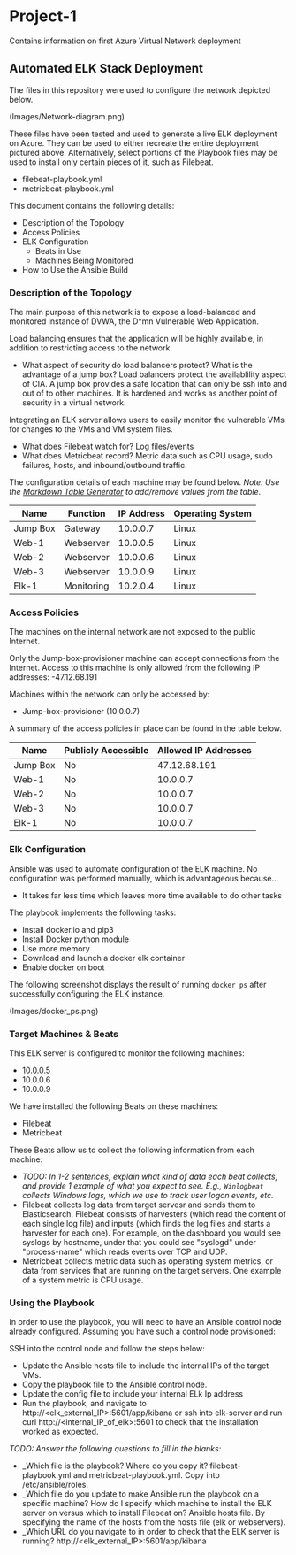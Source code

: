 # Project-1
Contains information on first Azure Virtual Network deployment
## Automated ELK Stack Deployment

The files in this repository were used to configure the network depicted below.

(Images/Network-diagram.png)

These files have been tested and used to generate a live ELK deployment on Azure. They can be used to either recreate the entire deployment pictured above. Alternatively, select portions of the Playbook files may be used to install only certain pieces of it, such as Filebeat.

  - filebeat-playbook.yml
  - metricbeat-playbook.yml

This document contains the following details:
- Description of the Topology
- Access Policies
- ELK Configuration
  - Beats in Use
  - Machines Being Monitored
- How to Use the Ansible Build


### Description of the Topology

The main purpose of this network is to expose a load-balanced and monitored instance of DVWA, the D*mn Vulnerable Web Application.

Load balancing ensures that the application will be highly available, in addition to restricting access to the network.
- What aspect of security do load balancers protect? What is the advantage of a jump box? Load balancers protect the availablility aspect of CIA. A jump box provides a safe location that can only be ssh into and out of to other machines. It is hardened and works as another point of security in a virtual network.

Integrating an ELK server allows users to easily monitor the vulnerable VMs for changes to the VMs and VM system files.
- What does Filebeat watch for? Log files/events
- What does Metricbeat record? Metric data such as CPU usage, sudo failures, hosts, and inbound/outbound traffic.

The configuration details of each machine may be found below.
_Note: Use the [Markdown Table Generator](https://www.tablesgenerator.com/markdown_tables) to add/remove values from the table_.

| Name     | Function | IP Address | Operating System |
|----------|----------|------------|------------------|
| Jump Box | Gateway  | 10.0.0.7   | Linux            |
| Web-1    | Webserver| 10.0.0.5   | Linux            |
| Web-2    | Webserver| 10.0.0.6   | Linux            |
| Web-3    | Webserver| 10.0.0.9   | Linux            |
| Elk-1    | Monitoring| 10.2.0.4  | Linux            |

### Access Policies

The machines on the internal network are not exposed to the public Internet. 

Only the Jump-box-provisioner machine can accept connections from the Internet. Access to this machine is only allowed from the following IP addresses:
-47.12.68.191

Machines within the network can only be accessed by:
- Jump-box-provisioner (10.0.0.7)

A summary of the access policies in place can be found in the table below.

| Name     | Publicly Accessible | Allowed IP Addresses |
|----------|---------------------|----------------------|
| Jump Box | No                  | 47.12.68.191         |
| Web-1    | No                  | 10.0.0.7             |
| Web-2    | No                  | 10.0.0.7             |
| Web-3    | No                  | 10.0.0.7             |
| Elk-1    | No                  | 10.0.0.7             |

### Elk Configuration

Ansible was used to automate configuration of the ELK machine. No configuration was performed manually, which is advantageous because...
- It takes far less time which leaves more time available to do other tasks

The playbook implements the following tasks:
- Install docker.io and pip3
- Install Docker python module
- Use more memory
- Download and launch a docker elk container
- Enable docker on boot

The following screenshot displays the result of running `docker ps` after successfully configuring the ELK instance.

(Images/docker_ps.png)

### Target Machines & Beats
This ELK server is configured to monitor the following machines:
- 10.0.0.5
- 10.0.0.6
- 10.0.0.9

We have installed the following Beats on these machines:
- Filebeat
- Metricbeat

These Beats allow us to collect the following information from each machine:
- _TODO: In 1-2 sentences, explain what kind of data each beat collects, and provide 1 example of what you expect to see. E.g., `Winlogbeat` collects Windows logs, which we use to track user logon events, etc._
- Filebeat collects log data from target servesr and sends them to Elasticsearch. Filebeat consists of harvesters (which read the content of each single log file) and inputs (which finds the log files and starts a harvester for each one). For example, on the dashboard you would see syslogs by hostname, under that you could see "syslogd" under "process-name" which reads events over TCP and UDP.
- Metricbeat collects metric data such as operating system metrics, or data from services that are running on the target servers. One example of a system metric is CPU usage.

### Using the Playbook
In order to use the playbook, you will need to have an Ansible control node already configured. Assuming you have such a control node provisioned: 

SSH into the control node and follow the steps below:
- Update the Ansible hosts file to include the internal IPs of the target VMs. 
- Copy the playbook file to the Ansible control node.
- Update the config file to include your internal ELk Ip address
- Run the playbook, and navigate to http://<elk_external_IP>:5601/app/kibana or ssh into elk-server and run curl http://<internal_IP_of_elk>:5601 to check that the installation worked as expected.

_TODO: Answer the following questions to fill in the blanks:_
- _Which file is the playbook? Where do you copy it? filebeat-playbook.yml and metricbeat-playbook.yml. Copy into /etc/ansible/roles.
- _Which file do you update to make Ansible run the playbook on a specific machine? How do I specify which machine to install the ELK server on versus which to install Filebeat on? Ansible hosts file. By specifying the name of the hosts from the hosts file (elk or webservers).
- _Which URL do you navigate to in order to check that the ELK server is running? http://<elk_external_IP>:5601/app/kibana
